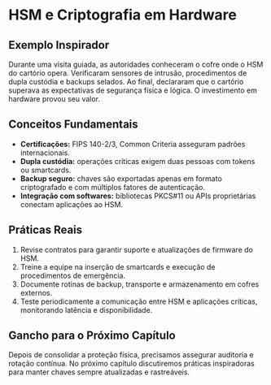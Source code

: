# HSM e Criptografia em Hardware

## Exemplo Inspirador

Durante uma visita guiada, as autoridades conheceram o cofre onde o HSM do cartório opera. Verificaram sensores de intrusão, procedimentos de dupla custódia e backups selados. Ao final, declararam que o cartório superava as expectativas de segurança física e lógica. O investimento em hardware provou seu valor.

## Conceitos Fundamentais

- **Certificações:** FIPS 140-2/3, Common Criteria asseguram padrões internacionais.
- **Dupla custódia:** operações críticas exigem duas pessoas com tokens ou smartcards.
- **Backup seguro:** chaves são exportadas apenas em formato criptografado e com múltiplos fatores de autenticação.
- **Integração com softwares:** bibliotecas PKCS#11 ou APIs proprietárias conectam aplicações ao HSM.

## Práticas Reais

1. Revise contratos para garantir suporte e atualizações de firmware do HSM.
2. Treine a equipe na inserção de smartcards e execução de procedimentos de emergência.
3. Documente rotinas de backup, transporte e armazenamento em cofres externos.
4. Teste periodicamente a comunicação entre HSM e aplicações críticas, monitorando latência e disponibilidade.

## Gancho para o Próximo Capítulo

Depois de consolidar a proteção física, precisamos assegurar auditoria e rotação contínua. No próximo capítulo discutiremos práticas inspiradoras para manter chaves sempre atualizadas e rastreáveis.
